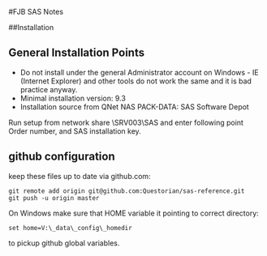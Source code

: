 #FJB SAS Notes

##Installation

## General Installation Points
* Do not install under the general Administrator account on Windows - IE (Internet Explorer) and other tools do not work the same and it is bad practice anyway.
* Minimal installation version: 9.3
* Installation source from QNet NAS PACK-DATA: SAS Software Depot

Run setup from network share \\SRV003\SAS and enter following point Order number, and SAS installation key.

## github configuration 

keep these files up to date via github.com:

	git remote add origin git@github.com:Questorian/sas-reference.git
	git push -u origin master


On Windows make sure that HOME variable it pointing to correct directory:

	set home=V:\_data\_config\_homedir

to pickup github global variables.
